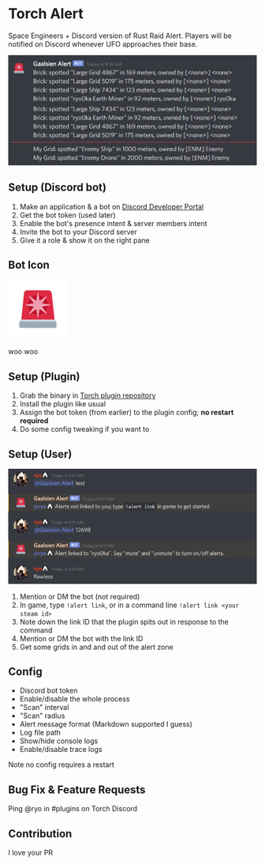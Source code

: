 # Torch Alert

Space Engineers + Discord version of Rust Raid Alert. 
Players will be notified on Discord whenever UFO approaches their base.

![user alerts](docs/user_alerts.png)

## Setup (Discord bot)

1. Make an application & a bot on [Discord Developer Portal](https://discord.com/developers/applications)
1. Get the bot token (used later)
1. Enable the bot's presence intent & server members intent
1. Invite the bot to your Discord server
1. Give it a role & show it on the right pane

## Bot Icon

![bot icon](docs/icon.png)

woo woo

## Setup (Plugin)

1. Grab the binary in [Torch plugin repository](https://torchapi.net/plugins/item/5a486edf-d677-4c5d-a4d7-9015dd9fb20b)
1. Install the plugin like usual
1. Assign the bot token (from earlier) to the plugin config; **no restart required**
1. Do some config tweaking if you want to

## Setup (User)

![user setup](docs/user_setup.png)

1. Mention or DM the bot (not required)
1. In game, type `!alert link`, or in a command line `!alert link <your steam id>`
1. Note down the link ID that the plugin spits out in response to the command
1. Mention or DM the bot with the link ID
1. Get some grids in and and out of the alert zone

## Config

* Discord bot token
* Enable/disable the whole process
* "Scan" interval
* "Scan" radius
* Alert message format (Markdown supported I guess)
* Log file path
* Show/hide console logs
* Enable/disable trace logs

Note no config requires a restart

## Bug Fix & Feature Requests

Ping @ryo in #plugins on Torch Discord

## Contribution

I love your PR